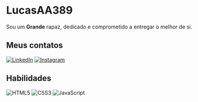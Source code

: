 # LucasAA389

Sou um **Grande** rapaz, dedicado e comprometido a entregar o melhor de si.

## Meus contatos
[![LinkedIn](https://img.shields.io/badge/LinkedIn-0077B5?style=for-the-badge&logo=linkedin&logoColor=white)](https://www.linkedin.com/in/lucas-amorim-988946238/)
[![Instagram](https://img.shields.io/badge/-Instagram-%23E4405F?style=for-the-badge&logo=instagram&logoColor=white)](https://www.instagram.com/llucas.giant/)

## Habilidades
![HTML5](https://img.shields.io/badge/HTML5-E34F26?style=for-the-badge&logo=html5&logoColor=white)
![CSS3](https://img.shields.io/badge/CSS3-1572B6?style=for-the-badge&logo=css3&logoColor=white)
![JavaScript](https://img.shields.io/badge/JavaScript-F7DF1E?style=for-the-badge&logo=javascript&logoColor=black)